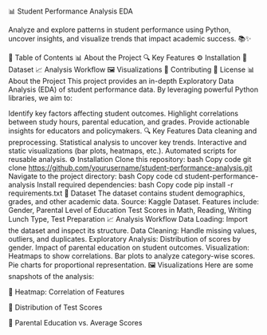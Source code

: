 📊 Student Performance Analysis EDA

Analyze and explore patterns in student performance using Python, uncover insights, and visualize trends that impact academic success. 📚✨

📌 Table of Contents
📊 About the Project
🔍 Key Features
⚙️ Installation
📂 Dataset
📈 Analysis Workflow
🖼️ Visualizations
🤝 Contributing
📜 License
📊 About the Project
This project provides an in-depth Exploratory Data Analysis (EDA) of student performance data. By leveraging powerful Python libraries, we aim to:

Identify key factors affecting student outcomes.
Highlight correlations between study hours, parental education, and grades.
Provide actionable insights for educators and policymakers.
🔍 Key Features
Data cleaning and preprocessing.
Statistical analysis to uncover key trends.
Interactive and static visualizations (bar plots, heatmaps, etc.).
Automated scripts for reusable analysis.
⚙️ Installation
Clone this repository:
bash
Copy code
git clone https://github.com/yourusername/student-performance-analysis.git
Navigate to the project directory:
bash
Copy code
cd student-performance-analysis
Install required dependencies:
bash
Copy code
pip install -r requirements.txt
📂 Dataset
The dataset contains student demographics, grades, and other academic data.
Source: Kaggle Dataset.
Features include:
Gender, Parental Level of Education
Test Scores in Math, Reading, Writing
Lunch Type, Test Preparation
📈 Analysis Workflow
Data Loading: Import the dataset and inspect its structure.
Data Cleaning: Handle missing values, outliers, and duplicates.
Exploratory Analysis:
Distribution of scores by gender.
Impact of parental education on student outcomes.
Visualization:
Heatmaps to show correlations.
Bar plots to analyze category-wise scores.
Pie charts for proportional representation.
🖼️ Visualizations
Here are some snapshots of the analysis:

📌 Heatmap: Correlation of Features

📌 Distribution of Test Scores

📌 Parental Education vs. Average Scores

